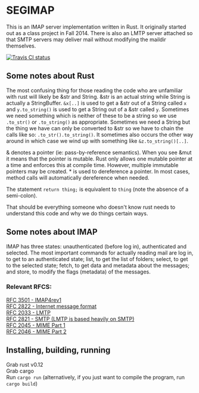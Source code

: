 SEGIMAP
=======

This is an IMAP server implementation written in Rust. It originally started out as a class project in Fall 2014.
There is also an LMTP server attached so that SMTP servers may deliver mail without modifying the maildir themselves.

[![Travis CI status](https://travis-ci.org/uiri/SEGIMAP.svg?branch=master)](https://travis-ci.org/uiri/SEGIMAP)

Some notes about Rust
---------------------

The most confusing thing for those reading the code who are unfamiliar with rust will likely be &str and String. &str is an actual string while String is actually a StringBuffer. `&x[..]` is used to get a &str out of a String called `x` and `y.to_string()` is used to get a String out of a &str called `y`. Sometimes we need something which is neither of these to be a string so we use `.to_str()` or `.to_string()` as appropriate. Sometimes we need a String but the thing we have can only be converted to &str so we have to chain the calls like so: `.to_str().to_string()`. It sometimes also occurs the other way around in which case we wind up with something like `&z.to_string()[..]`.

& denotes a pointer (ie: pass-by-reference semantics). When you see &mut it means that the pointer is mutable. Rust only allows one mutable pointer at a time and enforces this at compile time. However, multiple immutable pointers may be created. * is used to dereference a pointer. In most cases, method calls will automatically dereference when needed.

The statement `return thing;` is equivalent to `thing` (note the absence of a semi-colon).

That should be everything someone who doesn't know rust needs to understand this code and why we do things certain ways.

Some notes about IMAP
---------------------

IMAP has three states: unauthenticated (before log in), authenticated and selected. The most important commands for actually reading mail are log in, to get to an authenticated state; list, to get the list of folders; select, to get to the selected state; fetch, to get data and metadata about the messages; and store, to modify the flags (metadata) of the messages.

### Relevant RFCS:

[RFC 3501 - IMAP4rev1](http://tools.ietf.org/html/rfc3501)  
[RFC 2822 - Internet message format](http://tools.ietf.org/html/rfc2822)  
[RFC 2033 - LMTP](http://tools.ietf.org/html/rfc2033)  
[RFC 2821 - SMTP (LMTP is based heavily on SMTP) ](http://tools.ietf.org/html/rfc2821)  
[RFC 2045 - MIME Part 1](http://tools.ietf.org/html/rfc2045)  
[RFC 2046 - MIME Part 2](http://tools.ietf.org/html/rfc2046)  

Installing, building, running
-----------------------------

Grab rust v0.12  
Grab cargo  
Run `cargo run` (alternatively, if you just want to compile the program, run `cargo build`)  

